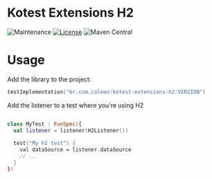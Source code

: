 # Kotest Extensions H2

![Maintenance](https://img.shields.io/maintenance/yes/2023)
[![License](https://img.shields.io/github/license/LeoColman/kotest-extensions-h2)](LICENSE)
![Maven Central](https://img.shields.io/maven-central/v/br.com.colman/kotest-extensions-h2)


# Usage
Add the library to the project:
```kotlin
testImplementation("br.com.colman:kotest-extensions-h2:VERSION")
```

Add the listener to a test where you're using H2

```kotlin

class MyTest : FunSpec({
  val listener = listener(H2Listener())
  
  test("My h2 test") {
    val dataSource = listener.dataSource
    // ...
  }
})

```

